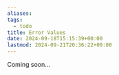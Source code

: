 ```yaml
---
aliases: 
tags:
  - todo
title: Error Values
date: 2024-09-18T15:15:39+00:00
lastmod: 2024-09-21T20:36:22+00:00
---
```

Coming soon...